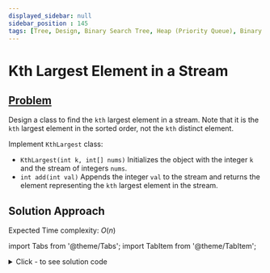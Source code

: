 ```yaml
---
displayed_sidebar: null
sidebar_position : 145
tags: [Tree, Design, Binary Search Tree, Heap (Priority Queue), Binary Tree, Data Stream]
---
```


# Kth Largest Element in a Stream

## [Problem](https://leetcode.com/problems/kth-largest-element-in-a-stream/)

<p>Design a class to find the <code>kth</code> largest element in a stream. Note that it is the <code>kth</code> largest element in the sorted order, not the <code>kth</code> distinct element.</p>

<p>Implement <code>KthLargest</code> class:</p>

<ul>
	<li><code>KthLargest(int k, int[] nums)</code> Initializes the object with the integer <code>k</code> and the stream of integers <code>nums</code>.</li>
	<li><code>int add(int val)</code> Appends the integer <code>val</code> to the stream and returns the element representing the <code>kth</code> largest element in the stream.</li>
</ul>

## Solution Approach

Expected Time complexity: $O(n)$

import Tabs from '@theme/Tabs';
import TabItem from '@theme/TabItem';

<details><summary>Click - to see solution code</summary>

<Tabs>
<TabItem value="cpp" label="C++">

```cpp
class KthLargest {
    vector<int> num;
    int k;
    int n;

   public:
    KthLargest(int kk, vector<int>& nums) {
        this->num = nums;
        this->k = kk;
        this->n = nums.size();
    }

    int add(int val) {
        num.push_back(val);
        n++;
        nth_element(num.begin(), num.begin() + n - k, num.end());
        return num[n - k];
    }
};

```
</TabItem>
</Tabs>

</details>
